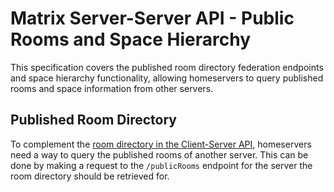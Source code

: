 # Matrix Server-Server API - Public Rooms and Space Hierarchy

This specification covers the published room directory federation endpoints and space hierarchy functionality, allowing homeservers to query published rooms and space information from other servers.

## Published Room Directory

To complement the [room directory in the Client-Server API](https://spec.matrix.org/unstable/client-server-api/#published-room-directory), homeservers need a way to query the published rooms of another server. This can be done by making a request to the `/publicRooms` endpoint for the server the room directory should be retrieved for.

